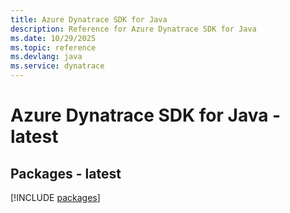 ```yaml
---
title: Azure Dynatrace SDK for Java
description: Reference for Azure Dynatrace SDK for Java
ms.date: 10/29/2025
ms.topic: reference
ms.devlang: java
ms.service: dynatrace
---
```

# Azure Dynatrace SDK for Java - latest
## Packages - latest
[!INCLUDE [packages](dynatrace-index.md)]